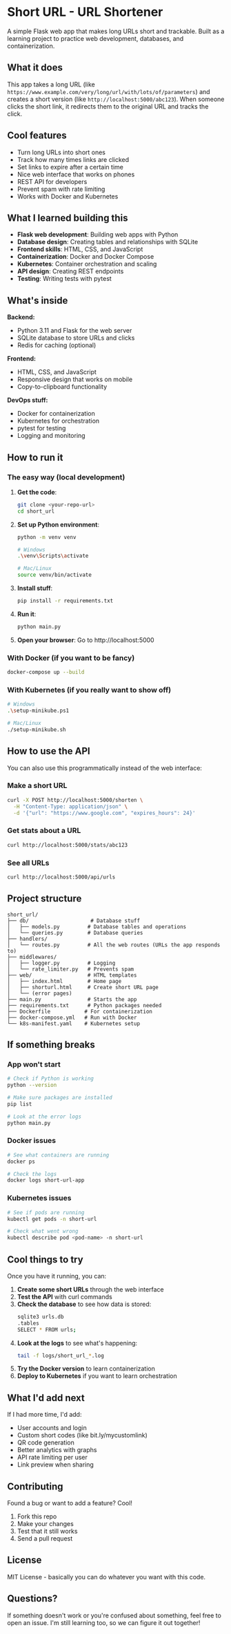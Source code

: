 # Short URL - URL Shortener

A simple Flask web app that makes long URLs short and trackable. Built as a learning project to practice web development, databases, and containerization.

## What it does

This app takes a long URL (like `https://www.example.com/very/long/url/with/lots/of/parameters`) and creates a short version (like `http://localhost:5000/abc123`). When someone clicks the short link, it redirects them to the original URL and tracks the click.

## Cool features

- Turn long URLs into short ones
- Track how many times links are clicked
- Set links to expire after a certain time
- Nice web interface that works on phones
- REST API for developers
- Prevent spam with rate limiting
- Works with Docker and Kubernetes

## What I learned building this

- **Flask web development**: Building web apps with Python
- **Database design**: Creating tables and relationships with SQLite
- **Frontend skills**: HTML, CSS, and JavaScript
- **Containerization**: Docker and Docker Compose
- **Kubernetes**: Container orchestration and scaling
- **API design**: Creating REST endpoints
- **Testing**: Writing tests with pytest

## What's inside

**Backend:**
- Python 3.11 and Flask for the web server
- SQLite database to store URLs and clicks
- Redis for caching (optional)

**Frontend:**
- HTML, CSS, and JavaScript
- Responsive design that works on mobile
- Copy-to-clipboard functionality

**DevOps stuff:**
- Docker for containerization
- Kubernetes for orchestration
- pytest for testing
- Logging and monitoring

## How to run it

### The easy way (local development)

1. **Get the code**:
   ```bash
   git clone <your-repo-url>
   cd short_url
   ```

2. **Set up Python environment**:
   ```bash
   python -m venv venv
   
   # Windows
   .\venv\Scripts\activate
   
   # Mac/Linux
   source venv/bin/activate
   ```

3. **Install stuff**:
   ```bash
   pip install -r requirements.txt
   ```

4. **Run it**:
   ```bash
   python main.py
   ```

5. **Open your browser**: Go to http://localhost:5000

### With Docker (if you want to be fancy)

```bash
docker-compose up --build
```

### With Kubernetes (if you really want to show off)

```bash
# Windows
.\setup-minikube.ps1

# Mac/Linux
./setup-minikube.sh
```



## How to use the API

You can also use this programmatically instead of the web interface:

### Make a short URL
```bash
curl -X POST http://localhost:5000/shorten \
  -H "Content-Type: application/json" \
  -d '{"url": "https://www.google.com", "expires_hours": 24}'
```

### Get stats about a URL
```bash
curl http://localhost:5000/stats/abc123
```

### See all URLs
```bash
curl http://localhost:5000/api/urls
```

## Project structure

```
short_url/
├── db/                    # Database stuff
│   ├── models.py         # Database tables and operations
│   └── queries.py        # Database queries
├── handlers/
│   └── routes.py         # All the web routes (URLs the app responds to)
├── middlewares/
│   ├── logger.py         # Logging
│   └── rate_limiter.py   # Prevents spam
├── web/                  # HTML templates
│   ├── index.html        # Home page
│   ├── shorturl.html     # Create short URL page
│   └── (error pages)
├── main.py               # Starts the app
├── requirements.txt      # Python packages needed
├── Dockerfile           # For containerization
├── docker-compose.yml   # Run with Docker
└── k8s-manifest.yaml    # Kubernetes setup
```



## If something breaks

### App won't start
```bash
# Check if Python is working
python --version

# Make sure packages are installed
pip list

# Look at the error logs
python main.py
```

### Docker issues
```bash
# See what containers are running
docker ps

# Check the logs
docker logs short-url-app
```

### Kubernetes issues
```bash
# See if pods are running
kubectl get pods -n short-url

# Check what went wrong
kubectl describe pod <pod-name> -n short-url
```

## Cool things to try

Once you have it running, you can:

1. **Create some short URLs** through the web interface
2. **Test the API** with curl commands
3. **Check the database** to see how data is stored:
   ```bash
   sqlite3 urls.db
   .tables
   SELECT * FROM urls;
   ```
4. **Look at the logs** to see what's happening:
   ```bash
   tail -f logs/short_url_*.log
   ```
5. **Try the Docker version** to learn containerization
6. **Deploy to Kubernetes** if you want to learn orchestration

## What I'd add next

If I had more time, I'd add:
- User accounts and login
- Custom short codes (like bit.ly/mycustomlink)
- QR code generation
- Better analytics with graphs
- API rate limiting per user
- Link preview when sharing

## Contributing

Found a bug or want to add a feature? Cool!

1. Fork this repo
2. Make your changes
3. Test that it still works
4. Send a pull request

## License

MIT License - basically you can do whatever you want with this code.

## Questions?

If something doesn't work or you're confused about something, feel free to open an issue. I'm still learning too, so we can figure it out together!